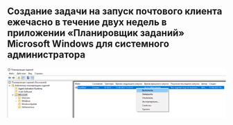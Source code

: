 ## Создание задачи на запуск почтового клиента ежечасно в течение двух недель в приложении «Планировщик заданий» Microsoft Windows для системного администратора

![Отображение созданного задания в главном окне Планировщика задач, проверка запуска задания командой Выполнить](/images/отображение-созданного-задания.PNG "Отображение созданного задания")

